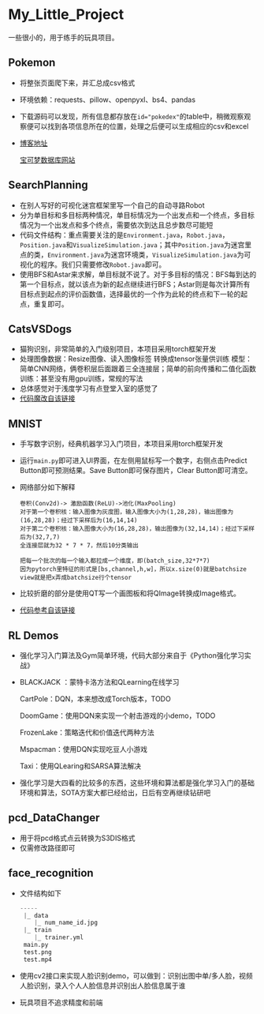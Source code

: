 # My_Little_Project
一些很小的，用于练手的玩具项目。

## Pokemon

- 将整张页面爬下来，并汇总成csv格式

- 环境依赖：requests、pillow、openpyxl、bs4、pandas

- 下载源码可以发现，所有信息都存放在`id="pokedex"`的table中，稍微观察观察便可以找到各项信息所在的位置，处理之后便可以生成相应的csv和excel

- [博客地址](https://micro-han.github.io/2022/01/14/%E5%AE%9D%E5%8F%AF%E6%A2%A6%E6%95%B0%E6%8D%AE%E5%BA%93%E7%88%AC%E8%99%AB/)

  [宝可梦数据库网站](https://pokemondb.net/pokedex/all)

## SearchPlanning

- 在别人写好的可视化迷宫框架里写一个自己的自动寻路Robot
- 分为单目标和多目标两种情况，单目标情况为一个出发点和一个终点，多目标情况为一个出发点和多个终点，需要依次到达且总步数尽可能短
- 代码文件结构：重点需要关注的是`Environment.java`，`Robot.java`，`Position.java`和`VisualizeSimulation.java`；其中`Position.java`为迷宫里点的类，`Environment.java`为迷宫环境类，`VisualizeSimulation.java`为可视化的程序。我们只需要修改`Robot.java`即可。
- 使用BFS和Astar来求解，单目标就不说了。对于多目标的情况：BFS每到达的第一个目标点，就以该点为新的起点继续进行BFS；Astar则是每次计算所有目标点到起点的评价函数值，选择最优的一个作为此轮的终点和下一轮的起点，重复即可。

## CatsVSDogs

- 猫狗识别，非常简单的入门级别项目，本项目采用torch框架开发
- 处理图像数据：Resize图像、读入图像标签 转换成tensor张量供训练
  模型：简单CNN网络，俩卷积层后面跟着三全连接层；简单的前向传播和二值化函数
  训练：甚至没有用gpu训练，常规的写法
- 总体感觉对于浅度学习有点登堂入室的感觉了
- [代码魔改自该链接](https://github.com/xbliuHNU/DogsVsCats)

## MNIST

- 手写数字识别，经典机器学习入门项目，本项目采用torch框架开发

- 运行`main.py`即可进入UI界面，在左侧用鼠标写一个数字，右侧点击Predict Button即可预测结果。Save Button即可保存图片，Clear Button即可清空。

- 网络部分如下解释

  ```
  卷积(Conv2d)-> 激励函数(ReLU)->池化(MaxPooling)
  对于第一个卷积核：输入图像为灰度图，输入图像大小为(1,28,28)，输出图像为(16,28,28)；经过下采样后为(16,14,14)
  对于第二个卷积核：输入图像大小为(16,28,28)，输出图像为(32,14,14)；经过下采样后为(32,7,7)
  全连接层就为32 * 7 * 7，然后10分类输出
  
  把每一个批次的每一个输入都拉成一个维度，即(batch_size,32*7*7)
  因为pytorch里特征的形式是[bs,channel,h,w]，所以x.size(0)就是batchsize
  view就是把x弄成batchsize行个tensor
  ```

- 比较折磨的部分是使用QT写一个画图板和将QImage转换成Image格式。

- [代码参考自该链接](https://github.com/1240117300/MINIST)

## RL Demos

- 强化学习入门算法及Gym简单环境，代码大部分来自于《Python强化学习实战》

- BLACKJACK ：蒙特卡洛方法和QLearning在线学习

  CartPole：DQN，本来想改成Torch版本，TODO

  DoomGame：使用DQN来实现一个射击游戏的小demo，TODO

  FrozenLake：策略迭代和价值迭代两种方法

  Mspacman：使用DQN实现吃豆人小游戏

  Taxi：使用QLearing和SARSA算法解决

- 强化学习是大四看的比较多的东西，这些环境和算法都是强化学习入门的基础环境和算法，SOTA方案大都已经给出，日后有空再继续钻研吧

## pcd_DataChanger

- 用于将pcd格式点云转换为S3DIS格式
- 仅需修改路径即可

## face_recognition

- 文件结构如下

  ```python
  -----
   |_ data
      |_ num_name_id.jpg
   |_ train
      |_ trainer.yml
   main.py
   test.png
   test.mp4
  ```

- 使用cv2接口来实现人脸识别demo，可以做到：识别出图中单/多人脸，视频人脸识别，录入个人人脸信息并识别出人脸信息属于谁

- 玩具项目不追求精度和前端
